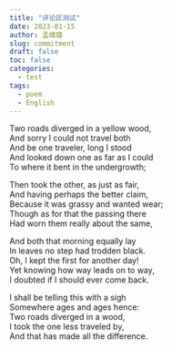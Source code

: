 ```yaml
---
title: "评论区测试"
date: 2023-01-15
author: 孟维璐
slug: commitment
draft: false
toc: false
categories:
  - test
tags:
  - poem
  - English
---
```


Two roads diverged in a yellow wood,\
And sorry I could not travel both\
And be one traveler, long I stood\
And looked down one as far as I could\
To where it bent in the undergrowth;

Then took the other, as just as fair,\
And having perhaps the better claim,\
Because it was grassy and wanted wear;\
Though as for that the passing there\
Had worn them really about the same,

And both that morning equally lay\
In leaves no step had trodden black.\
Oh, I kept the first for another day!\
Yet knowing how way leads on to way,\
I doubted if I should ever come back.

I shall be telling this with a sigh\
Somewhere ages and ages hence:\
Two roads diverged in a wood,\
I took the one less traveled by,\
And that has made all the difference.